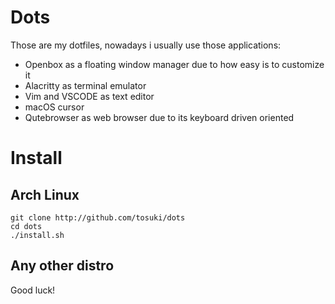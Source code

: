 # Dots
Those are my dotfiles, nowadays i usually use those applications:
- Openbox as a floating window manager due to how easy is to customize it
- Alacritty as terminal emulator
- Vim and VSCODE as text editor 
- macOS cursor
- Qutebrowser as web browser due to its keyboard driven oriented


# Install
## Arch Linux
```
git clone http://github.com/tosuki/dots
cd dots
./install.sh
```
## Any other distro
Good luck!

